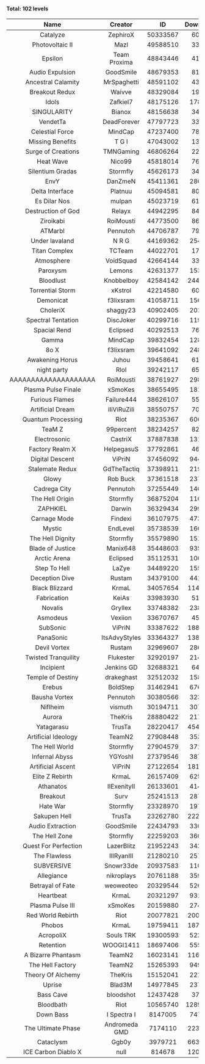 #### Total: 102 levels

| Name | Creator | ID | Downloads | Likes |
|:---:|:---:|:---:|:---:|:---:|
| Catalyze | ZephiroX | 50333567 | 60359 | 5682
| Photovoltaic II | Mazl | 49588510 | 33159 | 3491
| Epsilon | Team Proxima | 48843446 | 41899 | 4337
| Audio Expulsion | GoodSmile | 48679353 | 81670 | 7039
| Ancestral Calamity | MrSpaghetti | 48591102 | 43452 | 4032
| Breakout Redux | Waivve | 48329084 | 19703 | 2072
| Idols | Zafkiel7 | 48175126 | 178933 | 21779
| SINGULARITY | Bianox | 48156638 | 34394 | 6144
| VendetTa | DeadForever | 47797723 | 33376 | 3252
| Celestial Force  | MindCap | 47237400 | 78322 | 7208
| Missing Benefits | T G I | 47043002 | 13718 | 1155
| Surge of Creations | TMNGaming | 46806264 | 22329 | 2154
| Heat Wave | Nico99 | 45818014 | 76578 | 7098
| Silentium Gradas | Stormfly | 45626173 | 34542 | 3286
| EnvY | DanZmeN | 45411361 | 286905 | 25473
| Delta Interface | Platnuu | 45094581 | 80015 | 7880
| Es Dilar Nos | mulpan | 45023719 | 61101 | 5414
| Destruction of God | Relayx | 44942295 | 84402 | 8364
| Ziroikabi | RoiMousti | 44773500 | 86151 | 7260
| ATMarbl | Pennutoh | 44706787 | 79682 | 7151
| Under lavaland | N R G | 44169362 | 254200 | 22986
| Titan Complex | TCTeam | 44022701 | 17443 | 2165
| Atmosphere | VoidSquad | 42664144 | 33946 | 2769
| Paroxysm | Lemons | 42631377 | 153299 | 12637
| Bloodlust | Knobbelboy | 42584142 | 2448281 | 236876
| Torrential Storm | xKstrol | 42214580 | 60385 | 818
| Demonicat | f3lixsram | 41058711 | 156284 | 12622
| CholeriX | shaggy23 | 40902405 | 201051 | 15526
| Spectral Tentation | DiscJoker | 40299716 | 119914 | 8449
| Spacial Rend | Eclipsed | 40292513 | 76072 | 6502
| Gamma | MindCap | 39832454 | 128016 | 11417
| 8o X | f3lixsram | 39641092 | 248648 | 19620
| Awakening Horus | Juhou | 39458641 | 61348 | 5389
| night party | Rlol | 39242117 | 65565 | 6347
| AAAAAAAAAAAAAAAAAAAA | RoiMousti | 38761927 | 298240 | 19631
| Plasma Pulse Finale | xSmoKes | 38655495 | 181891 | 16360
| Furious Flames | Failure444 | 38626107 | 55920 | 4389
| Artificial Dream | iIiViRuZiIi | 38550757 | 70345 | 6017
| Quantum Processing | Riot | 38235367 | 606818 | 42244
| TeaM Z | 99percent | 38234257 | 82114 | 6581
| Electrosonic | CastriX | 37887838 | 131806 | 11794
| Factory Realm X | HelpegasuS | 37792861 | 46755 | 4500
| Digital Descent | ViPriN | 37456092 | 944227 | 88615
| Stalemate Redux | GdTheTactiq | 37398911 | 219559 | 16636
| Glowy | Rob Buck | 37361518 | 237493 | 24075
| Cadrega City | Pennutoh | 37255449 | 140905 | 12842
| The Hell Origin | Stormfly | 36875204 | 116335 | 9430
| ZAPHKIEL | Darwin | 36329434 | 299165 | 32383
| Carnage Mode | Findexi | 36107975 | 473909 | 45076
| Mystic | EndLevel | 35738539 | 166521 | 15505
| The Hell Dignity | Stormfly | 35579890 | 151458 | 13077
| Blade of Justice | Manix648 | 35448603 | 935630 | 96560
| Arctic Arena | Eclipsed | 35112531 | 100193 | 7679
| Step To Hell | LaZye | 34489220 | 155174 | 15797
| Deception Dive | Rustam | 34379100 | 441373 | 29124
| Black Blizzard | KrmaL | 34057654 | 1145142 | 111783
| Fabrication | KeiAs | 33983930 | 51856 | 5733
| Novalis | Gryllex | 33748382 | 238843 | 21616
| Asmodeus | Vexiion | 33670767 | 45909 | 4303
| SubSonic | ViPriN | 33387622 | 1885693 | 143568
| PanaSonic | ItsAdvyStyles | 33364327 | 1381819 | 176958
| Devil Vortex | Rustam | 32969607 | 286498 | 25741
| Twisted Tranquility | Flukester | 32920197 | 214937 | 21091
| Incipient | Jenkins GD | 32688321 | 64045 | 6001
| Temple of Destiny | drakeghast | 32512032 | 158546 | 15412
| Erebus | BoldStep | 31462941 | 676189 | 63109
| Bausha Vortex | Pennutoh | 30380566 | 323749 | 29292
| Niflheim | vismuth | 30194711 | 307897 | 24499
| Aurora | TheKris | 28880422 | 217072 | 20346
| Yatagarasu  | TrusTa | 28220417 | 4546731 | 425943
| Artificial Ideology | TeamN2 | 27908448 | 353223 | 35349
| The Hell World | Stormfly | 27904579 | 371855 | 27348
| Infernal Abyss | YGYoshI | 27379546 | 387623 | 38616
| Artificial Ascent | ViPriN | 27122654 | 1815629 | 160727
| Elite Z Rebirth | KrmaL | 26157409 | 625294 | 41247
| Athanatos | IIExenityII | 26133601 | 414668 | 46300
| Breakout | Surv | 25241513 | 287042 | 29067
| Hate War | Stormfly | 23328970 | 197747 | 14977
| Sakupen Hell | TrusTa | 23262780 | 2223560 | 163469
| Audio Extraction | GoodSmile | 22434793 | 330600 | 31710
| The Hell Zone | Stormfly | 22259203 | 360261 | 23623
| Quest For Perfection | LazerBlitz | 21952243 | 342138 | 29915
| The Flawless | IlIRyanIlI | 21280210 | 257925 | 23574
| SUBVERSIVE | Snowr33de | 20937583 | 110290 | 14253
| Allegiance | nikroplays | 20761188 | 359751 | 39117
| Betrayal of Fate | weoweoteo | 20329544 | 526983 | 49424
| Heartbeat | KrmaL | 20321297 | 931834 | 82956
| Plasma Pulse III | xSmoKes | 20159880 | 274362 | 26933
| Red World Rebirth | Riot | 20077821 | 2004993 | 134453
| Phobos | KrmaL | 19759411 | 1877872 | 168977
| AcropoliX | Souls TRK | 19300593 | 522431 | 73250
| Retention | WOOGI1411 | 18697406 | 555604 | 68995
| A Bizarre Phantasm | TeamN2 | 16023141 | 1164852 | 116774
| The Hell Factory | TeamN2 | 15265393 | 949830 | 94007
| Theory Of Alchemy | TheKris | 15152041 | 221213 | 16485
| Uprise | Blad3M | 14977845 | 237216 | 22290
| Bass Cave | bloodshot | 12437428 | 37818 | 4404
| Bloodbath | Riot | 10565740 | 12899985 | 1180562
| Down Bass | I Spectra I | 8147005 | 747394 | 67594
| The Ultimate Phase | Andromeda GMD | 7174110 | 2236507 | 226794
| Cataclysm | Ggb0y | 3979721 | 6631421 | 536825
| ICE Carbon Diablo X | null | 814678 | 1206127 | 87495
